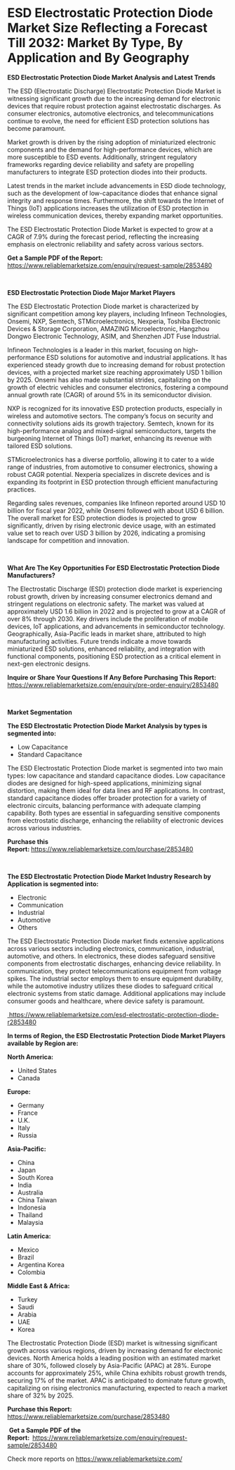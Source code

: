 <p><h1>ESD Electrostatic Protection Diode Market Size Reflecting a Forecast Till 2032: Market By Type, By Application and By Geography</h1></p><p><strong>ESD Electrostatic Protection Diode Market Analysis and Latest Trends</strong></p>
<p><p>The ESD (Electrostatic Discharge) Electrostatic Protection Diode Market is witnessing significant growth due to the increasing demand for electronic devices that require robust protection against electrostatic discharges. As consumer electronics, automotive electronics, and telecommunications continue to evolve, the need for efficient ESD protection solutions has become paramount. </p><p>Market growth is driven by the rising adoption of miniaturized electronic components and the demand for high-performance devices, which are more susceptible to ESD events. Additionally, stringent regulatory frameworks regarding device reliability and safety are propelling manufacturers to integrate ESD protection diodes into their products. </p><p>Latest trends in the market include advancements in ESD diode technology, such as the development of low-capacitance diodes that enhance signal integrity and response times. Furthermore, the shift towards the Internet of Things (IoT) applications increases the utilization of ESD protection in wireless communication devices, thereby expanding market opportunities. </p><p>The ESD Electrostatic Protection Diode Market is expected to grow at a CAGR of 7.9% during the forecast period, reflecting the increasing emphasis on electronic reliability and safety across various sectors.</p></p>
<p><strong>Get a Sample PDF of the Report:&nbsp;</strong> <a href="https://www.reliablemarketsize.com/enquiry/request-sample/2853480?utm_campaign=3172&utm_medium=2&utm_source=Github&utm_content=ia&utm_term=12032025&utm_id=esd-electrostatic-protection-diode">https://www.reliablemarketsize.com/enquiry/request-sample/2853480</a></p>
<p>&nbsp;</p>
<p><strong>ESD Electrostatic Protection Diode Major Market Players</strong></p>
<p><p>The ESD Electrostatic Protection Diode market is characterized by significant competition among key players, including Infineon Technologies, Onsemi, NXP, Semtech, STMicroelectronics, Nexperia, Toshiba Electronic Devices & Storage Corporation, AMAZING Microelectronic, Hangzhou Dongwo Electronic Technology, ASIM, and Shenzhen JDT Fuse Industrial. </p><p>Infineon Technologies is a leader in this market, focusing on high-performance ESD solutions for automotive and industrial applications. It has experienced steady growth due to increasing demand for robust protection devices, with a projected market size reaching approximately USD 1 billion by 2025. Onsemi has also made substantial strides, capitalizing on the growth of electric vehicles and consumer electronics, fostering a compound annual growth rate (CAGR) of around 5% in its semiconductor division.</p><p>NXP is recognized for its innovative ESD protection products, especially in wireless and automotive sectors. The company’s focus on security and connectivity solutions aids its growth trajectory. Semtech, known for its high-performance analog and mixed-signal semiconductors, targets the burgeoning Internet of Things (IoT) market, enhancing its revenue with tailored ESD solutions.</p><p>STMicroelectronics has a diverse portfolio, allowing it to cater to a wide range of industries, from automotive to consumer electronics, showing a robust CAGR potential. Nexperia specializes in discrete devices and is expanding its footprint in ESD protection through efficient manufacturing practices.</p><p>Regarding sales revenues, companies like Infineon reported around USD 10 billion for fiscal year 2022, while Onsemi followed with about USD 6 billion. The overall market for ESD protection diodes is projected to grow significantly, driven by rising electronic device usage, with an estimated value set to reach over USD 3 billion by 2026, indicating a promising landscape for competition and innovation.</p></p>
<p>&nbsp;</p>
<p><strong>What Are The Key Opportunities For ESD Electrostatic Protection Diode Manufacturers?</strong></p>
<p><p>The Electrostatic Discharge (ESD) protection diode market is experiencing robust growth, driven by increasing consumer electronics demand and stringent regulations on electronic safety. The market was valued at approximately USD 1.6 billion in 2022 and is projected to grow at a CAGR of over 8% through 2030. Key drivers include the proliferation of mobile devices, IoT applications, and advancements in semiconductor technology. Geographically, Asia-Pacific leads in market share, attributed to high manufacturing activities. Future trends indicate a move towards miniaturized ESD solutions, enhanced reliability, and integration with functional components, positioning ESD protection as a critical element in next-gen electronic designs.</p></p>
<p><strong>Inquire or Share Your Questions If Any Before Purchasing This Report:</strong> <a href="https://www.reliablemarketsize.com/enquiry/pre-order-enquiry/2853480?utm_campaign=3172&utm_medium=2&utm_source=Github&utm_content=ia&utm_term=12032025&utm_id=esd-electrostatic-protection-diode">https://www.reliablemarketsize.com/enquiry/pre-order-enquiry/2853480</a></p>
<p>&nbsp;</p>
<p><strong>Market Segmentation</strong></p>
<p><strong>The ESD Electrostatic Protection Diode Market Analysis by types is segmented into:</strong></p>
<p><ul><li>Low Capacitance</li><li>Standard Capacitance</li></ul></p>
<p><p>The ESD Electrostatic Protection Diode market is segmented into two main types: low capacitance and standard capacitance diodes. Low capacitance diodes are designed for high-speed applications, minimizing signal distortion, making them ideal for data lines and RF applications. In contrast, standard capacitance diodes offer broader protection for a variety of electronic circuits, balancing performance with adequate clamping capability. Both types are essential in safeguarding sensitive components from electrostatic discharge, enhancing the reliability of electronic devices across various industries.</p></p>
<p><strong>Purchase this Report:&nbsp;</strong><a href="https://www.reliablemarketsize.com/purchase/2853480?utm_campaign=3172&utm_medium=2&utm_source=Github&utm_content=ia&utm_term=12032025&utm_id=esd-electrostatic-protection-diode">https://www.reliablemarketsize.com/purchase/2853480</a></p>
<p>&nbsp;</p>
<p><strong>The ESD Electrostatic Protection Diode Market Industry Research by Application is segmented into:</strong></p>
<p><ul><li>Electronic</li><li>Communication</li><li>Industrial</li><li>Automotive</li><li>Others</li></ul></p>
<p><p>The ESD Electrostatic Protection Diode market finds extensive applications across various sectors including electronics, communication, industrial, automotive, and others. In electronics, these diodes safeguard sensitive components from electrostatic discharges, enhancing device reliability. In communication, they protect telecommunications equipment from voltage spikes. The industrial sector employs them to ensure equipment durability, while the automotive industry utilizes these diodes to safeguard critical electronic systems from static damage. Additional applications may include consumer goods and healthcare, where device safety is paramount.</p></p>
<p><a href="https://www.reliablemarketsize.com/esd-electrostatic-protection-diode-r2853480?utm_campaign=3172&utm_medium=2&utm_source=Github&utm_content=ia&utm_term=12032025&utm_id=esd-electrostatic-protection-diode">&nbsp;https://www.reliablemarketsize.com/esd-electrostatic-protection-diode-r2853480</a></p>
<p><strong>In terms of Region, the ESD Electrostatic Protection Diode Market Players available by Region are:</strong></p>
<p>
    <p> <strong> North America: </strong>
        <ul>
            <li>United States</li>
            <li>Canada</li>
        </ul>
        </p> 
    <p> <strong> Europe: </strong>
        <ul>
            <li>Germany</li>
            <li>France</li>
            <li>U.K.</li>
            <li>Italy</li>
            <li>Russia</li>
        </ul>
        </p> 
    <p> <strong> Asia-Pacific: </strong>
        <ul>
            <li>China</li>
            <li>Japan</li>
            <li>South Korea</li>
            <li>India</li>
            <li>Australia</li>
            <li>China Taiwan</li>
            <li>Indonesia</li>
            <li>Thailand</li>
            <li>Malaysia</li>
        </ul>
        </p> 
    <p> <strong> Latin America: </strong>
        <ul>
            <li>Mexico</li>
            <li>Brazil</li>
            <li>Argentina Korea</li>
            <li>Colombia</li>
        </ul>
        </p> 
    <p> <strong> Middle East & Africa: </strong>
        <ul>
            <li>Turkey</li>
            <li>Saudi</li>
            <li>Arabia</li>
            <li>UAE</li>
            <li>Korea</li>
        </ul>
    </p>
    </p>
<p><p>The Electrostatic Protection Diode (ESD) market is witnessing significant growth across various regions, driven by increasing demand for electronic devices. North America holds a leading position with an estimated market share of 30%, followed closely by Asia-Pacific (APAC) at 28%. Europe accounts for approximately 25%, while China exhibits robust growth trends, securing 17% of the market. APAC is anticipated to dominate future growth, capitalizing on rising electronics manufacturing, expected to reach a market share of 32% by 2025.</p></p>
<p><strong>Purchase this Report: </strong><a href="https://www.reliablemarketsize.com/purchase/2853480?utm_campaign=3172&utm_medium=2&utm_source=Github&utm_content=ia&utm_term=12032025&utm_id=esd-electrostatic-protection-diode">https://www.reliablemarketsize.com/purchase/2853480</a></p>
<p>&nbsp;<strong>Get a Sample PDF of the Report:&nbsp;&nbsp;</strong><a href="https://www.reliablemarketsize.com/enquiry/request-sample/2853480?utm_campaign=3172&utm_medium=2&utm_source=Github&utm_content=ia&utm_term=12032025&utm_id=esd-electrostatic-protection-diode">https://www.reliablemarketsize.com/enquiry/request-sample/2853480</a></p>
<p><strong></strong></p>
<p>Check more reports on <a href="https://www.reliablemarketsize.com/?utm_campaign=3172&utm_medium=2&utm_source=Github&utm_content=ia&utm_term=12032025&utm_id=esd-electrostatic-protection-diode">https://www.reliablemarketsize.com/</a></p>